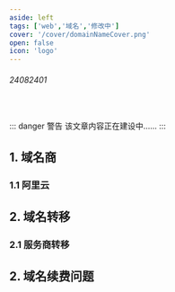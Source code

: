 ```yaml
---
aside: left
tags: ['web','域名','修改中']
cover: '/cover/domainNameCover.png'
open: false
icon: 'logo'
---
```

 
###### 24082401
 
<br/>
 
::: danger <Badge type='warning'>警告</Badge>
该文章内容正在建设中......
:::
 
## 1. 域名商

### 1.1 阿里云

## 2. 域名转移

### 2.1 服务商转移


## 2. 域名续费问题